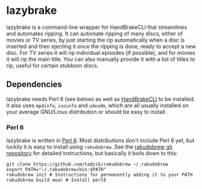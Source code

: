 lazybrake
=========

lazybrake is a command-line wrapper for HandBrakeCLI that streamlines and
automates ripping. It can automate ripping of many discs, either of movies or
TV series, by just starting the rip automatically when a disc is inserted and
then ejecting it once the ripping is done, ready to accept a new disc. For TV
series it will rip individual episodes (if possible), and for movies it will
rip the main title. You can also manually provide it with a list of titles to
rip, useful for certain stubborn discs.


Dependencies
------------

lazybrake needs Perl 6 (see below) as well as
[HandBrakeCLI](https://handbrake.fr/) to be installed. It also uses `mp4info`,
`isoinfo` and `udevdm`, which are all usually installed on your average
GNU/Linux distribution or should be easy to install.

### Perl 6
lazybrake is written in [Perl 6](http://perl6.org). Most distributions don't
include Perl 6 yet, but luckily it is easy to install using ``rakudobrew``. See
the [rakudobrew git repository](https://github.com/tadzik/rakudobrew) for
detailed instructions, but basically it boils down to this:

```
git clone https://github.com/tadzik/rakudobrew ~/.rakudobrew
export PATH="~/.rakudobrew/bin:$PATH"
rakudobrew init # Instructions for permanently adding it to your PATH
rakudobrew build moar # Install perl6
```
